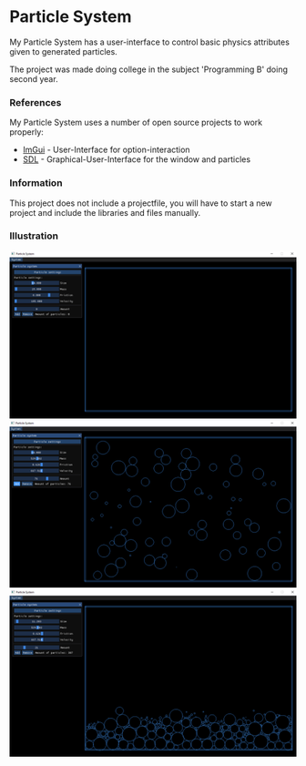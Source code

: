 # Particle System
My Particle System has a user-interface to control basic physics attributes given to generated particles.

The project was made doing college in the subject 'Programming B' doing second year. 

### References

My Particle System uses a number of open source projects to work properly:
* [ImGui](https://github.com/ocornut/imgui) - User-Interface for option-interaction
* [SDL](https://www.libsdl.org/) - Graphical-User-Interface for the window and particles

### Information
This project does not include a projectfile, you will have to start a new project and include the libraries and files manually. 

### Illustration

![](images/Picture1.PNG)
![](images/Picture2.PNG)
![](images/Picture3.PNG)
